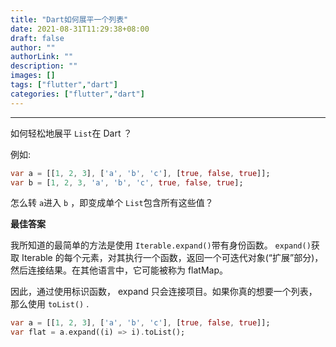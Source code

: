```yaml
---
title: "Dart如何展平一个列表"
date: 2021-08-31T11:29:38+08:00
draft: false
author: ""
authorLink: ""
description: ""
images: []
tags: ["flutter","dart"]
categories: ["flutter","dart"]
---
```


****



如何轻松地展平 `List`在 Dart ？

例如:



```dart
var a = [[1, 2, 3], ['a', 'b', 'c'], [true, false, true]];
var b = [1, 2, 3, 'a', 'b', 'c', true, false, true];
```


怎么转 `a`进入 `b` ，即变成单个 `List`包含所有这些值？



**最佳答案**

我所知道的最简单的方法是使用 `Iterable.expand()`带有身份函数。 `expand()`获取 Iterable 的每个元素，对其执行一个函数，返回一个可迭代对象(“扩展”部分)，然后连接结果。在其他语言中，它可能被称为 flatMap。

因此，通过使用标识函数， expand 只会连接项目。如果你真的想要一个列表，那么使用 `toList()` .



```dart
var a = [[1, 2, 3], ['a', 'b', 'c'], [true, false, true]];
var flat = a.expand((i) => i).toList();
```
